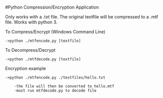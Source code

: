 #Python Compression/Encryption Application

Only works with a .txt file.
The original textfile will be compressed to a .mtf file.
Works with python 3.

To Compress/Encrypt (Windows Command Line)

	->python ./mtfencode.py [textfile]

To Decompress/Decrypt 

	->python ./mtfdecode.py [textfile]

Encryption example

	->python ./mtfencode.py ./testfiles/hello.txt

		-the file will then be converted to hello.mtf
		-must run mtfdecode.py to decode file

